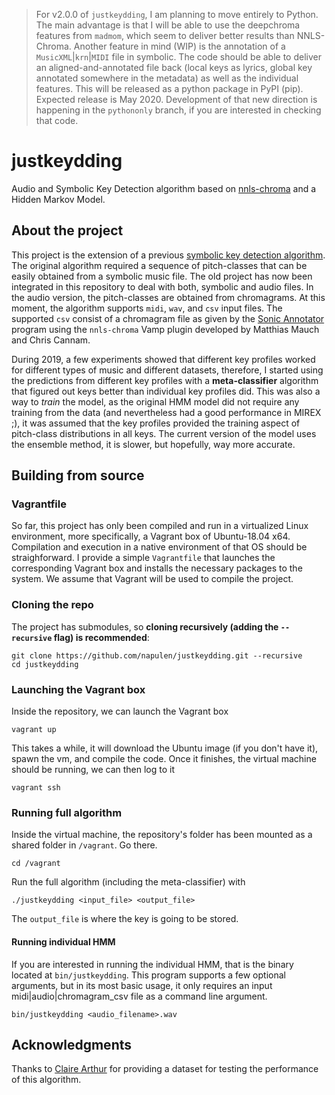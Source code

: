 > For v2.0.0 of `justkeydding`, I am planning to move entirely to Python. The main advantage is that I will be able to use the deepchroma features from `madmom`, which seem to deliver better results than NNLS-Chroma. Another feature in mind (WIP) is the annotation of a `MusicXML`|`krn`|`MIDI` file in symbolic. The code should be able to deliver an aligned-and-annotated file back (local keys as lyrics, global key annotated somewhere in the metadata) as well as the individual features. This will be released as a python package in PyPI (pip). Expected release is May 2020. Development of that new direction is happening in the `pythononly` branch, if you are interested in checking that code.

# justkeydding
Audio and Symbolic Key Detection algorithm based on [nnls-chroma](http://www.isophonics.net/nnls-chroma) and a Hidden Markov Model.

## About the project
This project is the extension of a previous [symbolic key detection algorithm](https://github.com/napulen/keytracker). The original algorithm required a sequence of pitch-classes that can be easily obtained from a symbolic music file. The old project has now been integrated in this repository to deal with both, symbolic and audio files. In the audio version, the pitch-classes are obtained from chromagrams. At this moment, the algorithm supports `midi`, `wav`, and `csv` input files. The supported `csv` consist of a chromagram file as given by the [Sonic Annotator](https://www.vamp-plugins.org/sonic-annotator/) program using the `nnls-chroma` Vamp plugin developed by Matthias Mauch and Chris Cannam.

During 2019, a few experiments showed that different key profiles worked for different types of music and different datasets, therefore, I started using the predictions from different key profiles with a **meta-classifier** algorithm that figured out keys better than individual key profiles did. This was also a way to *train* the model, as the original HMM model did not require any training from the data (and nevertheless had a good performance in MIREX ;), it was assumed that the key profiles provided the training aspect of pitch-class distributions in all keys. The current version of the model uses the ensemble method, it is slower, but hopefully, way more accurate.

## Building from source
### Vagrantfile
So far, this project has only been compiled and run in a virtualized Linux environment, more specifically, a Vagrant box of Ubuntu-18.04 x64. Compilation and execution in a native environment of that OS should be straighforward. I provide a simple `Vagrantfile` that launches the corresponding Vagrant box and installs the necessary packages to the system. We assume that Vagrant will be used to compile the project.

### Cloning the repo
The project has submodules, so **cloning recursively (adding the `--recursive` flag) is recommended**:
```
git clone https://github.com/napulen/justkeydding.git --recursive
cd justkeydding
```
### Launching the Vagrant box
Inside the repository, we can launch the Vagrant box
```
vagrant up
```
This takes a while, it will download the Ubuntu image (if you don't have it), spawn the vm, and compile the code. Once it finishes, the virtual machine should be running, we can then log to it
```
vagrant ssh
```
### Running full algorithm
Inside the virtual machine, the repository's folder has been mounted as a shared folder in `/vagrant`. Go there.
```
cd /vagrant
```
Run the full algorithm (including the meta-classifier) with
```
./justkeydding <input_file> <output_file>
```
The `output_file` is where the key is going to be stored.

#### Running individual HMM
If you are interested in running the individual HMM, that is the binary located at `bin/justkeydding`. This program supports a few  optional arguments, but in its most basic usage, it only requires an input midi|audio|chromagram_csv file as a command line argument.
```
bin/justkeydding <audio_filename>.wav
```
## Acknowledgments
Thanks to [Claire Arthur](https://github.com/musicnerd) for providing a dataset for testing the performance of this algorithm.
